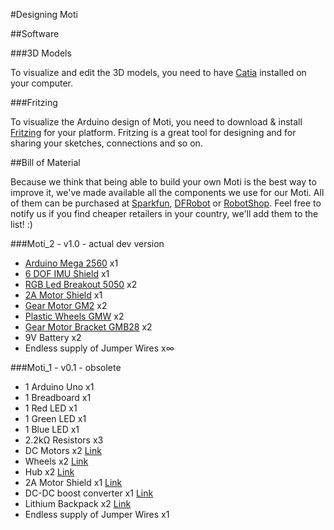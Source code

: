 #Designing Moti

##Software


###3D Models

To visualize and edit the 3D models, you need to have [Catia](http://www.3ds.com/products/catia/) installed on your computer.


###Fritzing

To visualize the Arduino design of Moti, you need to download & install [Fritzing](http://www.fritzing.org) for your platform. Fritzing is a great tool for designing and for sharing your sketches, connections and so on.


##Bill of Material


Because we think that being able to build your own Moti is the best way to improve it, we've made available all the components we use for our Moti.
All of them can be purchased at [Sparkfun](https://www.sparkfun.com/), [DFRobot](http://www.dfrobot.com/index.php) or [RobotShop](http://www.robotshop.com/).
Feel free to notify us if you find cheaper retailers in your country, we'll add them to the list! :)


###Moti_2 - v1.0 - actual dev version

*	[Arduino Mega 2560](http://arduino.cc/en/Main/arduinoBoardMega2560) x1
*	[6 DOF IMU Shield](http://www.dfrobot.com/index.php?route=product/product&product_id=788) x1
*	[RGB Led Breakout 5050](http://www.dfrobot.com/index.php?route=product/product&filter_name=rgb%20led&product_id=900) x2
*	[2A Motor Shield](http://www.dfrobot.com/index.php?route=product/product&filter_name=DRI0009&product_id=69) x1
*	[Gear Motor GM2](http://www.robotshop.com/eu/productinfo.aspx?pc=RB-Sbo-01&lang=fr-CA) x2
*	[Plastic Wheels GMW](http://www.robotshop.com/eu/solarbotics-gmw-gear-motor-mounts-2.html) x2
*	[Gear Motor Bracket GMB28](http://www.robotshop.com/eu/solarbotics-gmb28-gear-motor-bracket-2.html) x2
*	9V Battery x2
*	Endless supply of Jumper Wires x∞


###Moti_1 - v0.1 - obsolete

*	1 Arduino Uno	x1
*	1 Breadboard	x1
*	1 Red LED	x1
*	1 Green LED	x1
*	1 Blue LED	x1
*	2.2kΩ Resistors	x3
*	DC Motors	x2	[Link](http://www.pololu.com/catalog/category/116)
*	Wheels	x2	[Link](http://www.robotshop.com/eu/lynxmotion-bbt-01-wheels.html)
*	Hub	x2	[Link](http://www.robotshop.com/eu/lynxmotion-hub-04-universal-hub.html)
*	2A Motor Shield	x1	[Link](http://www.dfrobot.com/index.php?route=product/product&product_id=69)
*	DC-DC boost converter	x1	[Link](http://www.dfrobot.com/index.php?route=product/product&filter_name=dc%20boost&product_id=444)
*	Lithium Backpack	x2	[Link](http://www.liquidware.com/shop/show/MBP/Lithium+Backpack)
*	Endless supply of Jumper Wires	x1





